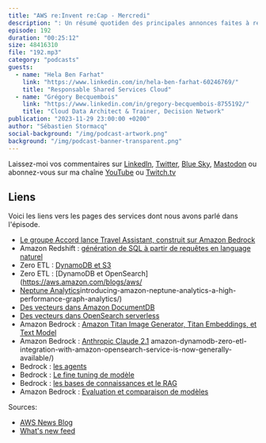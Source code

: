 ```yaml
---
title: "AWS re:Invent re:Cap - Mercredi"
description: ": Un résumé quotiden des principales annonces faites à re:Invent 2023. Enregistré à Las Vegas le mercredi 29 novembre 2023."
episode: 192
duration: "00:25:12"
size: 48416310
file: "192.mp3"
category: "podcasts"
guests:
  - name: "Hela Ben Farhat"
    link: "https://www.linkedin.com/in/hela-ben-farhat-60246769/"
    title: "Responsable Shared Services Cloud"
  - name: "Grégory Becquembois"
    link: "https://www.linkedin.com/in/gregory-becquembois-8755192/"
    title: "Cloud Data Architect & Trainer, Decision Network"
publication: "2023-11-29 23:00:00 +0200"
author: "Sébastien Stormacq"
social-background: "/img/podcast-artwork.png"
background: "/img/podcast-banner-transparent.png"
---
```


Laissez-moi vos commentaires sur [LinkedIn](https://www.linkedin.com/in/sebastienstormacq/), [Twitter](https://twitter.com/sebsto), [Blue Sky](https://bsky.app/profile/sebsto.bsky.social), [Mastodon](https://awscommunity.social/@sebsto) ou abonnez-vous sur ma chaîne [YouTube](https://www.youtube.com/sebsto) ou [Twitch.tv](https://www.twitch.tv/sebAWS)

## Liens

Voici les liens vers les pages des services dont nous avons parlé dans l'épisode.

- [Le groupe Accord lance Travel Assistant, construit sur Amazon Bedrock](https://press.aboutamazon.com/2023/11/accor-collaborates-with-aws-to-deliver-exceptional-guest-experiences)
- Amazon Redshift : [génération de SQL à partir de requêtes en language naturel](https://aws.amazon.com/blogs/aws/amazon-redshift-adds-new-ai-capabilities-to-boost-efficiency-and-productivity/)
- Zero ETL : [DynamoDB et S3](https://aws.amazon.com/blogs/aws/amazon-opensearch-service-zero-etl-integration-with-amazon-s3-preview/)
- Zero ETL : [DynamoDB et OpenSearch](https://aws.amazon.com/blogs/aws/
- [Neptune Analytics](https://aws.amazon.com/blogs/aws/)introducing-amazon-neptune-analytics-a-high-performance-graph-analytics/)
- [Des vecteurs dans Amazon DocumentDB](https://aws.amazon.com/blogs/aws/vector-search-for-amazon-documentdb-with-mongodb-compatibility-is-now-generally-available/)
- [Des vecteurs dans OpenSearch serverless](https://aws.amazon.com/blogs/aws/vector-engine-for-amazon-opensearch-serverless-is-now-generally-available/)
- Amazon Bedrock : [Amazon Titan Image Generator, Titan Embeddings, et Text Model](https://aws.amazon.com/blogs/aws/amazon-titan-image-generator-multimodal-embeddings-and-text-models-are-now-available-in-amazon-bedrock/)
- Amazon Bedrock : [Anthropic Claude 2.1](https://aws.amazon.com/blogs/aws/amazon-bedrock-now-provides-access-to-anthropics-latest-model-claude-2-1/)
amazon-dynamodb-zero-etl-integration-with-amazon-opensearch-service-is-now-generally-available/)
- Bedrock : [les agents](https://aws.amazon.com/blogs/aws/agents-for-amazon-bedrock-is-now-available-with-improved-control-of-orchestration-and-visibility-into-reasoning/)
- Bedrock : [Le fine tuning de modèle](https://aws.amazon.com/blogs/aws/customize-models-in-amazon-bedrock-with-your-own-data-using-fine-tuning-and-continued-pre-training/)
- Bedrock : [les bases de connaissances et le RAG](https://aws.amazon.com/blogs/aws/knowledge-bases-now-delivers-fully-managed-rag-experience-in-amazon-bedrock/)
- Amazon Bedrock : [Evaluation et comparaison de modèles](https://aws.amazon.com/blogs/aws/evaluate-compare-and-select-the-best-foundation-models-for-your-use-case-in-amazon-bedrock-preview/)

Sources: 

- [AWS News Blog](https://aws.amazon.com/blogs/aws/)
- [What's new feed](https://aws.amazon.com/about-aws/whats-new/2023/)
